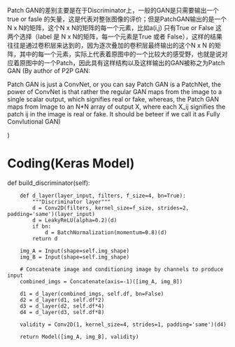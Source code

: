 Patch GAN的差别主要是在于Discriminator上，一般的GAN是只需要输出一个true or fasle 的矢量，这是代表对整张图像的评价；但是PatchGAN输出的是一个N x N的矩阵，这个N x N的矩阵的每一个元素，比如a(i,j) 只有True or False 这两个选择（label 是 N x N的矩阵，每一个元素是True 或者 False），这样的结果往往是通过卷积层来达到的，因为逐次叠加的卷积层最终输出的这个N x N 的矩阵，其中的每一个元素，实际上代表着原图中的一个比较大的感受野，也就是说对应着原图中的一个Patch，因此具有这样结构以及这样输出的GAN被称之为Patch GAN
(By author of P2P GAN:

Patch GAN is just a ConvNet, or you can say Patch GAN is a PatchNet, the power of ConvNet is that rather the regular GAN maps
 from the image to a single scalar output, which signifies real or fake, whereas, the Patch GAN maps from Image to an N*N array of 
 output X, where each X_ij signifies the patch ij in the image is real or fake. It should be beteer if we call it as Fully Convlutional GAN)
 
)

# Coding(Keras Model)
def build_discriminator(self):

        def d_layer(layer_input, filters, f_size=4, bn=True):
            """Discriminator layer"""
            d = Conv2D(filters, kernel_size=f_size, strides=2, padding='same')(layer_input)
            d = LeakyReLU(alpha=0.2)(d)
            if bn:
                d = BatchNormalization(momentum=0.8)(d)
            return d

        img_A = Input(shape=self.img_shape)
        img_B = Input(shape=self.img_shape)

        # Concatenate image and conditioning image by channels to produce input
        combined_imgs = Concatenate(axis=-1)([img_A, img_B])

        d1 = d_layer(combined_imgs, self.df, bn=False)
        d2 = d_layer(d1, self.df*2)
        d3 = d_layer(d2, self.df*4)
        d4 = d_layer(d3, self.df*8)

        validity = Conv2D(1, kernel_size=4, strides=1, padding='same')(d4)

        return Model([img_A, img_B], validity)
